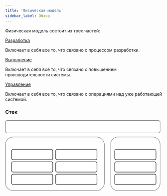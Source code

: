 ```yaml
---
title: 'Физическая модель'
sidebar_label: Обзор
---
```


Физическая модель состоит из трех частей: 

[Разработка](Development.md)

Включает в себя все то, что связано с процессом разработки.

[Выполнение](Execution.md)

Включает в себя все то, что связано с повышением производительности системы.

[Управление](Management.md)

Включает в себя все то, что связано с операциями над уже работающей системой.

### Стек

![](download/temp/svgout5141328366480751469.png)

  
